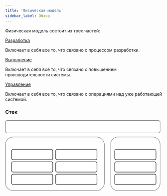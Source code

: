 ```yaml
---
title: 'Физическая модель'
sidebar_label: Обзор
---
```


Физическая модель состоит из трех частей: 

[Разработка](Development.md)

Включает в себя все то, что связано с процессом разработки.

[Выполнение](Execution.md)

Включает в себя все то, что связано с повышением производительности системы.

[Управление](Management.md)

Включает в себя все то, что связано с операциями над уже работающей системой.

### Стек

![](download/temp/svgout5141328366480751469.png)

  
